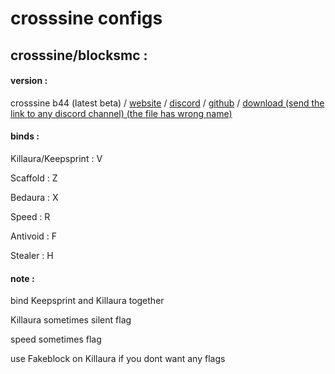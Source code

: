 # crosssine configs

## crosssine/blocksmc : 

#### version : 

crosssine b44 (latest beta) / [website](https://crosssine.github.io/) / [discord](https://discord.gg/E4AbJZsaXq) / [github](https://github.com/shxp3/CrossSine) / [download (send the link to any discord channel) (the file has wrong name)
](https://cdn.discordapp.com/attachments/1292181903046213653/1349304996012883980/CrossSine-b41.jar?ex=67dbd833&is=67da86b3&hm=832cfe333db157f03d18665e31b23f211575055a56d4a0ee200962ab7da91675&)
#### binds :

Killaura/Keepsprint : V

Scaffold : Z

Bedaura : X

Speed : R

Antivoid : F

Stealer : H

#### note : 

bind Keepsprint and Killaura together

Killaura sometimes silent flag

speed sometimes flag

use Fakeblock on Killaura if you dont want any flags
